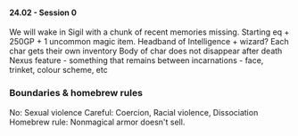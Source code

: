 
#### 24.02 - Session 0

We will wake in Sigil with a chunk of recent memories missing.
Starting eq + 250GP + 1 uncommon magic item. Headband of Intelligence + wizard?
Each char gets their own inventory
Body of char does not disappear after death
Nexus feature - something that remains between incarnations - face, trinket, colour scheme, etc

### Boundaries & homebrew rules
No: Sexual violence
Careful: Coercion, Racial violence, Dissociation
Homebrew rule: Nonmagical armor doesn't sell.
